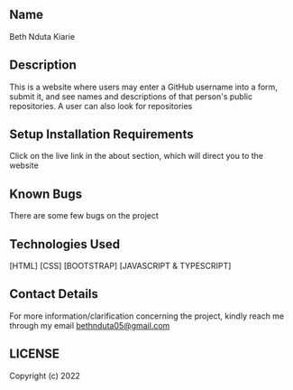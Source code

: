 ## Name
Beth Nduta Kiarie

## Description
This is a website where users may enter a GitHub username into a form, submit it, and see names and descriptions of that person's public repositories. A user can also look for repositories

## Setup Installation Requirements
Click on the live link in the about section, which will direct you to the website

## Known Bugs
There are some few bugs on the project

## Technologies Used
[HTML]
[CSS]
[BOOTSTRAP]
[JAVASCRIPT & TYPESCRIPT]
## Contact Details
For more information/clarification concerning the project, kindly reach me through my email bethnduta05@gmail.com

## LICENSE
Copyright (c) 2022
